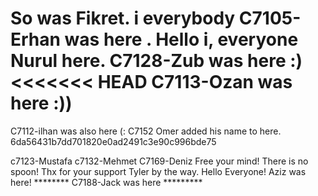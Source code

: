So was Fikret.
i everybody C7105-Erhan was here . Hello
i, everyone
Nurul here.
C7128-Zub was here :)
<<<<<<< HEAD
C7113-Ozan was here :))
=======
C7112-ilhan was also here (:
C7152 Omer added his name to here.
6da56431b7dd701820e0ad2491c3e90c996bde75



c7123-Mustafa
c7132-Mehmet
C7169-Deniz Free your mind! There is no spoon! Thx for your support Tyler by the way.
Hello Everyone! Aziz was here!
******** C7188-Jack was here *********
